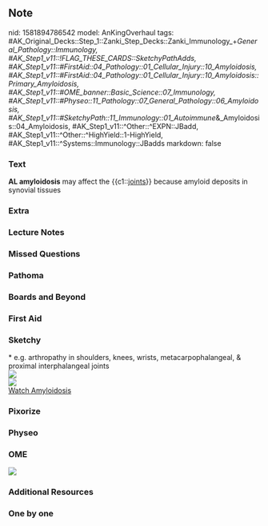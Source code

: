 ## Note
nid: 1581894786542
model: AnKingOverhaul
tags: #AK_Original_Decks::Step_1::Zanki_Step_Decks::Zanki_Immunology_+_General_Pathology::Immunology, #AK_Step1_v11::!FLAG_THESE_CARDS::SketchyPathAdds, #AK_Step1_v11::#FirstAid::04_Pathology::01_Cellular_Injury::10_Amyloidosis, #AK_Step1_v11::#FirstAid::04_Pathology::01_Cellular_Injury::10_Amyloidosis::Primary_Amyloidosis, #AK_Step1_v11::#OME_banner::Basic_Science::07_Immunology, #AK_Step1_v11::#Physeo::11_Pathology::07_General_Pathology::06_Amyloidosis, #AK_Step1_v11::#SketchyPath::11_Immunology::01_Autoimmune_&_Amyloidosis::04_Amyloidosis, #AK_Step1_v11::^Other::^EXPN::JBadd, #AK_Step1_v11::^Other::^HighYield::1-HighYield, #AK_Step1_v11::^Systems::Immunology::JBadds
markdown: false

### Text
<b>AL amyloidosis</b> may affect the {{c1::<u>joints</u>}} because
amyloid deposits in synovial tissues

### Extra


### Lecture Notes


### Missed Questions


### Pathoma


### Boards and Beyond


### First Aid


### Sketchy
<div>
  * e.g. arthropathy in shoulders, knees, wrists,
  metacarpophalangeal, & proximal interphalangeal joints
</div><img src=
"SketchyMedical%202019-12-30%2009-28-46_1566160514431.jpg">
<div><img src=
"Zoverall%20picture%20(26)_1566160514431.jpg"></div><a href=
"https://dashboard.sketchy.com/study/medical/courses/medical-pathophysiology/units/medical-pathophysiology-immunology/videos/medical-pathophysiology-immunology-autoimmune-and-amyloidosis-amyloidosis?utm_source=anki&utm_medium=partnership&utm_campaign=february_update&utm_content=medical">Watch
Amyloidosis</a>

### Pixorize


### Physeo


### OME
<div class="ome-widget">
  <a href=
  "https://onlinemeded.org/spa/immunology?ref=anki"><img src=
  "_OME_AnkiFlashcards_Topic_6.png"></a>
</div>

### Additional Resources


### One by one

